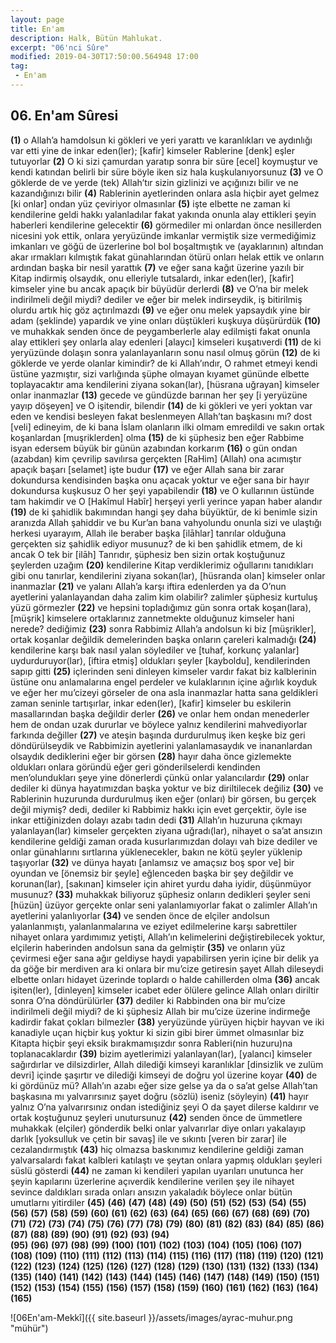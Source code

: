 ```yaml
---
layout: page
title: En'am
description: Halk, Bütün Mahlukat.
excerpt: "06'nci Sûre"
modified: 2019-04-30T17:50:00.564948 17:00
tag: 
 - En'am
---
```


## 06. En'am Sûresi 

**(1)** o Allah’a hamdolsun ki gökleri ve yeri yarattı ve karanlıkları ve aydınlığı var etti yine de inkar eden(ler); [kafir] kimseler Rablerine [denk] eşler tutuyorlar
**(2)** O ki sizi çamurdan yaratıp sonra bir süre [ecel] koymuştur ve kendi katından belirli bir süre böyle iken siz hala kuşkulanıyorsunuz
**(3)** ve O göklerde de ve yerde (tek) Allah’tır sizin gizlinizi ve açığınızı bilir ve ne kazandığınızı bilir
**(4)** Rablerinin ayetlerinden onlara asla hiçbir ayet gelmez [ki onlar] ondan yüz çeviriyor olmasınlar
**(5)** işte elbette ne zaman ki kendilerine geldi  hakkı yalanladılar fakat yakında onunla alay ettikleri şeyin haberleri kendilerine gelecektir 
**(6)** görmediler mi onlardan önce nesillerden nicesini yok ettik, onlara yeryüzünde imkanlar vermiştik size vermediğimiz imkanları ve göğü de üzerlerine bol bol boşaltmıştık ve (ayaklarının) altından akar ırmakları kılmıştık fakat günahlarından ötürü onları helak ettik ve onların ardından başka bir nesil yarattık
**(7)** ve eğer sana kağıt üzerine yazılı bir Kitap indirmiş olsaydık, onu elleriyle tutsalardı, inkar eden(ler), [kafir] kimseler yine bu ancak apaçık bir büyüdür derlerdi
**(8)** ve O’na bir melek indirilmeli değil miydi? dediler ve eğer bir melek indirseydik, iş bitirilmiş olurdu artık hiç göz açtırılmazdı
**(9)** ve eğer onu melek yapsaydık yine bir adam (şeklinde) yapardık ve yine onları düştükleri kuşkuya düşürürdük
**(10)** ve muhakkak senden önce de peygamberlerle alay edilmişti fakat onunla alay ettikleri şey onlarla alay edenleri [alaycı] kimseleri kuşatıverdi
**(11)** de ki yeryüzünde dolaşın sonra yalanlayanların sonu nasıl olmuş görün
**(12)** de ki göklerde ve yerde olanlar kimindir? de ki Allah’ındır, O rahmet etmeyi kendi üstüne yazmıştır, sizi varlığında şüphe olmayan kıyamet gününde elbette toplayacaktır ama kendilerini ziyana sokan(lar), [hüsrana uğrayan] kimseler onlar inanmazlar
**(13)** gecede ve gündüzde barınan her şey [i yeryüzüne yayıp döşeyen] ve O işitendir, bilendir
**(14)** de ki gökleri ve yeri yoktan var eden ve kendisi besleyen fakat beslenmeyen Allah’tan başkasını mı? dost [veli] edineyim, de ki bana İslam olanların ilki olmam emredildi ve sakın ortak koşanlardan [muşriklerden] olma
**(15)** de ki şüphesiz ben eğer Rabbime isyan edersem büyük bir günün azabından korkarım
**(16)** o gün ondan (azabdan) kim çevrilip savılırsa gerçekten [RaHim] (Allah) ona acımıştır apaçık başarı [selamet] işte budur
**(17)** ve eğer Allah sana bir zarar dokundursa kendisinden başka onu açacak yoktur ve eğer sana bir hayır dokundursa kuşkusuz O her şeyi yapabilendir
**(18)** ve O kullarının üstünde tam hakimdir ve O [Hakîmul Habîr] herşeyi yerli yerince yapan haber alandır
**(19)** de ki şahidlik bakımından hangi şey daha büyüktür, de ki benimle sizin aranızda Allah şahiddir ve bu Kur’an bana vahyolundu onunla sizi ve ulaştığı herkesi uyarayım, Allah ile beraber başka [ilāhlar] tanrılar olduğuna gerçekten siz şahidlik ediyor musunuz? de ki ben şahidlik etmem, de ki ancak O tek bir [ilāh] Tanrıdır, şüphesiz ben sizin ortak koştuğunuz şeylerden uzağım
**(20)** kendilerine Kitap verdiklerimiz oğullarını tanıdıkları gibi onu tanırlar, kendilerini ziyana sokan(lar), [hüsranda olan] kimseler onlar inanmazlar
**(21)** ve yalanı Allah’a karşı iftira edenlerden ya da O’nun ayetlerini yalanlayandan daha zalim kim olabilir? zalimler şüphesiz kurtuluş yüzü görmezler 
**(22)** ve hepsini topladığımız gün sonra ortak koşan(lara), [müşrik] kimselere ortaklarınız zannetmekte olduğunuz kimseler hani nerede? dediğimiz 
**(23)** sonra Rabbimiz Allah’a andolsun ki biz [müşrikler], ortak koşanlar değildik demelerinden başka onların çareleri kalmadığı
**(24)** kendilerine karşı bak nasıl yalan söylediler ve [tuhaf, korkunç yalanlar] uydurduruyor(lar), [iftira etmiş] oldukları şeyler [kayboldu], kendilerinden sapıp gitti 
**(25)** içlerinden seni dinleyen kimseler vardır fakat biz kalblerinin üstüne onu anlamalarına engel perdeler ve kulaklarının içine ağırlık koyduk ve eğer her mu’cizeyi görseler de ona asla inanmazlar hatta sana geldikleri zaman seninle tartışırlar, inkar eden(ler), [kafir] kimseler bu eskilerin masallarından başka değildir derler
**(26)** ve onlar hem ondan menederler hem de ondan uzak dururlar ve böylece yalnız kendilerini mahvediyorlar farkında değiller
**(27)** ve ateşin başında durdurulmuş iken keşke biz geri döndürülseydik ve Rabbimizin ayetlerini yalanlamasaydık ve inananlardan olsaydık dediklerini eğer bir görsen 
**(28)** hayır daha önce gizlemekte oldukları onlara göründü eğer geri gönderilselerdi kendinden men’olundukları şeye yine dönerlerdi çünkü onlar yalancılardır
**(29)** onlar dediler ki dünya hayatımızdan başka yoktur ve biz diriltilecek değiliz
**(30)** ve Rablerinin huzurunda durdurulmuş iken eğer (onları) bir görsen, bu gerçek değil miymiş? dedi, dediler ki Rabbimiz hakkı için evet gerçektir, öyle ise inkar ettiğinizden dolayı azabı tadın dedi
**(31)** Allah’ın huzuruna çıkmayı yalanlayan(lar) kimseler gerçekten ziyana uğradı(lar), nihayet o sa’at ansızın kendilerine geldiği zaman orada kusurlarımızdan dolayı vah bize dediler ve onlar günahlarını sırtlarına yüklenecekler, bakın ne kötü şeyler yüklenip taşıyorlar
**(32)** ve dünya hayatı [anlamsız ve amaçsız boş spor ve] bir oyundan ve [önemsiz bir şeyle] eğlenceden başka bir şey değildir ve korunan(lar), [sakınan] kimseler için ahiret yurdu daha iyidir, düşünmüyor musunuz?
**(33)** muhakkak biliyoruz şüphesiz onların dedikleri şeyler seni [hüzün] üzüyor gerçekte onlar seni yalanlamıyorlar fakat o zalimler Allah’ın ayetlerini yalanlıyorlar
**(34)** ve senden önce de elçiler andolsun yalanlanmıştı, yalanlanmalarına ve eziyet edilmelerine karşı sabrettiler nihayet onlara yardımımız yetişti, Allah’ın kelimelerini değiştirebilecek yoktur, elçilerin haberinden andolsun sana da gelmiştir
**(35)** ve onların yüz çevirmesi eğer sana ağır geldiyse haydi yapabilirsen yerin içine bir delik ya da göğe bir merdiven ara ki onlara bir mu’cize getiresin şayet Allah dileseydi elbette onları hidayet üzerinde toplardı o halde cahillerden olma 
**(36)** ancak işiten(ler), [dinleyen] kimseler icabet eder ölülere gelince Allah onları diriltir sonra O’na döndürülürler
**(37)** dediler ki Rabbinden ona bir mu’cize indirilmeli değil miydi? de ki şüphesiz Allah bir mu’cize üzerine indirmeğe kadirdir fakat çokları bilmezler
**(38)** yeryüzünde yürüyen hiçbir hayvan ve iki kanadiyle uçan hiçbir kuş yoktur ki sizin gibi birer ümmet olmasınlar biz Kitapta hiçbir şeyi eksik bırakmamışızdır sonra Rableri(nin huzuru)na toplanacaklardır
**(39)** bizim ayetlerimizi yalanlayan(lar), [yalancı] kimseler sağırdırlar ve dilsizdirler, Allah dilediği kimseyi karanlıklar [dinsizlik ve zulüm devri] içinde şaşırtır ve dilediği kimseyi de doğru yol üzerine koyar
**(40)** de ki gördünüz mü? Allah’ın azabı eğer size gelse ya da o sa’at gelse Allah’tan başkasına mı yalvarırsınız şayet doğru (sözlü) iseniz (söyleyin)
**(41)** hayır yalnız O’na yalvarırsınız ondan istediğiniz şeyi O da şayet dilerse kaldırır ve ortak koştuğunuz şeyleri unutursunuz
**(42)** senden önce de ümmetlere muhakkak (elçiler) gönderdik belki onlar yalvarırlar diye onları yakalayıp darlık [yoksulluk ve çetin bir savaş] ile ve sıkıntı [veren bir zarar] ile cezalandırmıştık
**(43)** hiç olmazsa baskınımız kendilerine geldiği zaman yalvarsalardı fakat kalbleri katılaştı ve şeytan onlara yapmış oldukları şeyleri süslü gösterdi
**(44)** ne zaman ki kendileri yapılan uyarıları unutunca her şeyin kapılarını üzerlerine açıverdik kendilerine verilen şey ile nihayet sevince daldıkları sırada onları ansızın yakaladık böylece onlar bütün umutlarnı yitirdiler
**(45)** 
**(46)** 
**(47)** 
**(48)** 
**(49)** 
**(50)** 
**(51)** 
**(52)** 
**(53)** 
**(54)** 
**(55)** 
**(56)** 
**(57)** 
**(58)** 
**(59)** 
**(60)** 
**(61)** 
**(62)** 
**(63)** 
**(64)** 
**(65)** 
**(66)** 
**(67)** 
**(68)** 
**(69)** 
**(70)** 
**(71)** 
**(72)** 
**(73)** 
**(74)** 
**(75)** 
**(76)** 
**(77)** 
**(78)** 
**(79)** 
**(80)** 
**(81)** 
**(82)** 
**(83)** 
**(84)** 
**(85)** 
**(86)** 
**(87)** 
**(88)** 
**(89)** 
**(90)** 
**(91)**
**(92)** 
**(93)** 
**(94)**  
**(95)** 
**(96)** 
**(97)** 
**(98)** 
**(99)** 
**(100)** 
**(101)** 
**(102)** 
**(103)** 
**(104)** 
**(105)** 
**(106)** 
**(107)** 
**(108)** 
**(109)** 
**(110)** 
**(111)** 
**(112)** 
**(113)** 
**(114)** 
**(115)** 
**(116)** 
**(117)** 
**(118)** 
**(119)** 
**(120)** 
**(121)** 
**(122)** 
**(123)** 
**(124)** 
**(125)** 
**(126)** 
**(127)** 
**(128)** 
**(129)** 
**(130)** 
**(131)** 
**(132)** 
**(133)** 
**(134)** 
**(135)** 
**(140)** 
**(141)** 
**(142)** 
**(143)** 
**(144)** 
**(145)** 
**(146)** 
**(147)** 
**(148)** 
**(149)** 
**(150)** 
**(151)** 
**(152)** 
**(153)** 
**(154)** 
**(155)** 
**(156)** 
**(157)** 
**(158)** 
**(159)** 
**(160)** 
**(161)** 
**(162)** 
**(163)** 
**(164)** 
**(165)** 

![06En'am-Mekkî]({{ site.baseurl }}/assets/images/ayrac-muhur.png "mühür")
